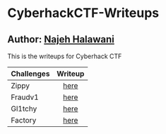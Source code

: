 # CyberhackCTF-Writeups
## Author: [Najeh Halawani](https://instagram.com/najeh_halawani)
This is the writeups for Cyberhack CTF

| Challenges           | Writeup           |
| -------------        |:-------------:
| Zippy               | [here](https://github.com/najeh-halawani/)          |
| Fraudv1 | [here](https://github.com/najeh-halawani/)          |
| Gl1tchy | [here](https://github.com/najeh-halawani/)          |
| Factory          | [here](https://github.com/najeh-halawani)          |



